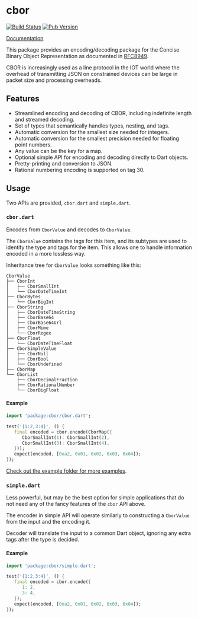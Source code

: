 # cbor 
[![Build Status](https://github.com/shamblett/cbor/actions/workflows/ci.yml/badge.svg)](https://github.com/shamblett/cbor/actions/workflows/ci.yml)
[![Pub Version](https://shields.io/pub/v/cbor)](https://pub.dev/packages/cbor)

[Documentation](https://pub.dev/documentation/cbor/latest/)

This package provides an encoding/decoding package for the Concise Binary Object
Representation as documented in [RFC8949](https://www.rfc-editor.org/rfc/rfc8949.html).

CBOR is increasingly used as a line protocol in the IOT world where the overhead
of transmitting JSON on constrained devices can be large in packet size and
processing overheads.

## Features

* Streamlined encoding and decoding of CBOR, including indefinite length and
  streamed decoding.
* Set of types that semantically handles types, nesting, and tags.
* Automatic conversion for the smallest size needed for integers.
* Automatic conversion for the smallest precision needed for floating point
  numbers.
* Any value can be the key for a map.
* Optional simple API for encoding and decoding directly to Dart objects.
* Pretty-printing and conversion to JSON.
* Rational numbering encoding is supported on tag 30.

## Usage

Two APIs are provided, `cbor.dart` and `simple.dart`.

### `cbor.dart`

Encodes from `CborValue` and decodes to `CborValue`.

The `CborValue` contains the tags for this item, and its subtypes are used to
identify the type and tags for the item. This allows one to handle information
encoded in a more lossless way.

Inheritance tree for `CborValue` looks something like this:

```
CborValue
├── CborInt
│   ├── CborSmallInt
│   └── CborDateTimeInt
├── CborBytes
│   └── CborBigInt
├── CborString
│   ├── CborDateTimeString
│   ├── CborBase64
│   ├── CborBase64Url
│   ├── CborMime
│   └── CborRegex
├── CborFloat
│   └── CborDateTimeFloat
├── CborSimpleValue
│   ├── CborNull
│   ├── CborBool
│   └── CborUndefined
├── CborMap
└── CborList
    ├── CborDecimalFraction
    ├── CborRationalNumber
    └── CborBigFloat
```

#### Example

```dart
import 'package:cbor/cbor.dart';

test('{1:2,3:4}', () {
   final encoded = cbor.encode(CborMap({
      CborSmallInt(1): CborSmallInt(2),
      CborSmallInt(3): CborSmallInt(4),
   }));
   expect(encoded, [0xa2, 0x01, 0x02, 0x03, 0x04]);
});
```

[Check out the example folder for more examples](https://github.com/shamblett/cbor/tree/master/example).

### `simple.dart`

Less powerful, but may be the best option for simple applications that do not
need any of the fancy features of the `cbor` API above.

The encoder in simple API will operate similarly to constructing a `CborValue`
from the input and the encoding it.

Decoder will translate the input to a common Dart object, ignoring any extra
tags after the type is decided.

#### Example

```dart
import 'package:cbor/simple.dart';

test('{1:2,3:4}', () {
   final encoded = cbor.encode({
      1: 2,
      3: 4,
   });
   expect(encoded, [0xa2, 0x01, 0x02, 0x03, 0x04]);
});
```
